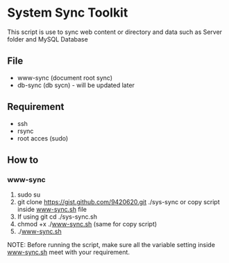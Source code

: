 # System Sync Toolkit  
This script is use to sync web content or directory and data such as Server folder and MySQL Database  

## File  
* www-sync (document root sync)
* db-sync (db sycn) - will be updated later  

## Requirement 
* ssh 
* rsync
* root acces (sudo)

## How to
### www-sync

1. sudo su
2. git clone https://gist.github.com/9420620.git ./sys-sync or copy script inside www-sync.sh file
3. If using git cd ./sys-sync.sh
4. chmod +x ./www-sync.sh (same for copy script)
5. ./www-sync.sh

NOTE: Before running the script, make sure all the variable setting inside www-sync.sh meet with your requirement.

